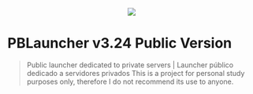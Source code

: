 <p align="center">
    <a href="https://github.com/codecorno/PBLauncher/tree/master/Loading">
        <img src="https://github.com/codecorno/PBLauncher/blob/master/Loading/ViperRed_intro_bg.bmp" />
    </a>
</p>

# PBLauncher v3.24 Public Version
> Public launcher dedicated to private servers | Launcher público dedicado a servidores privados
This is a project for personal study purposes only, therefore I do not recommend its use to anyone.

